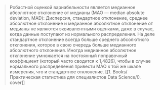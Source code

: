 >Робастной оценкой вариабельности является медианное абсолютное отклонение от медианы (МАО — median absolute deviation, MAD):
> Дисперсия, стандартное отклонение, среднее абсолютное отклонение и медианное абсолютное отклонение от медианы не являются эквивалентными оценками, даже в случае, когда данные поступают из нормального распределения. На деле стандартное отклонение всегда больше среднего абсолютного отклонения, которое в свою очередь больше медианного абсолютного отклонения. Иногда медианное абсолютное отклонение умножается на постоянный поправочный коэффициент (который часто сводится к 1,4826), чтобы в случае нормального распределения привести МАО к той же шкале измерения, что и стандартное отклонение. [[1. Books/Практическая статистика для специалистов Data Science/0. cover]]